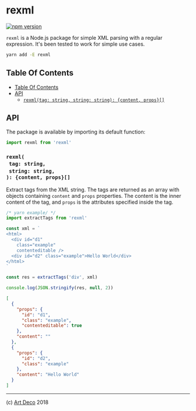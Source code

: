 # rexml

[![npm version](https://badge.fury.io/js/rexml.svg)](https://npmjs.org/package/rexml)

`rexml` is a Node.js package for simple XML parsing with a regular expression. It's been tested to work for simple use cases.

```sh
yarn add -E rexml
```

## Table Of Contents

- [Table Of Contents](#table-of-contents)
- [API](#api)
  * [`rexml(tag: string, string: string): {content, props}[]`](#rexmltag-stringstring-string-content-props)

## API

The package is available by importing its default function:

```js
import rexml from 'rexml'
```

### `rexml(`<br/>&nbsp;&nbsp;`tag: string,`<br/>&nbsp;&nbsp;`string: string,`<br/>`): {content, props}[]`

Extract tags from the XML string. The tags are returned as an array with objects containing `content` and `props` properties. The content is the inner content of the tag, and `props` is the attributes specified inside the tag.

```javascript
/* yarn example/ */
import extractTags from 'rexml'

const xml = `
<html>
  <div id="d1"
    class="example"
    contenteditable />
  <div id="d2" class="example">Hello World</div>
</html>
`

const res = extractTags('div', xml)

console.log(JSON.stringify(res, null, 2))
```

```json
[
  {
    "props": {
      "id": "d1",
      "class": "example",
      "contenteditable": true
    },
    "content": ""
  },
  {
    "props": {
      "id": "d2",
      "class": "example"
    },
    "content": "Hello World"
  }
]
```

---

(c) [Art Deco][1] 2018

[1]: https://artdeco.bz
